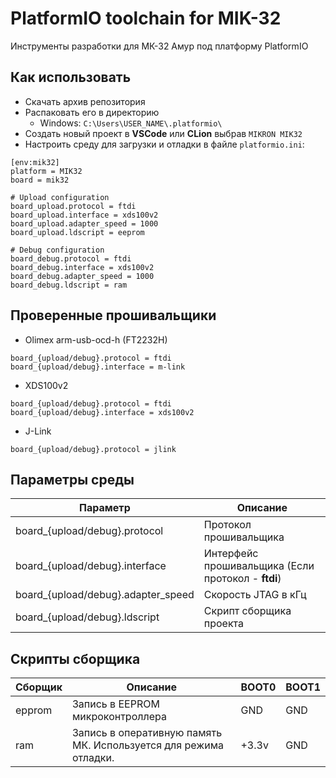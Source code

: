 # PlatformIO toolchain for MIK-32

Инструменты разработки для МК-32 Амур под платформу PlatformIO

## Как использовать

- Скачать архив репозитория
- Распаковать его в директорию
  - Windows: `C:\Users\USER_NAME\.platformio\`
- Создать новый проект в **VSCode** или **CLion** выбрав ``MIKRON MIK32``
- Настроить среду для загрузки и отладки в файле ``platformio.ini``:

```
[env:mik32]
platform = MIK32
board = mik32

# Upload configuration
board_upload.protocol = ftdi
board_upload.interface = xds100v2
board_upload.adapter_speed = 1000
board_upload.ldscript = eeprom

# Debug configuration
board_debug.protocol = ftdi
board_debug.interface = xds100v2
board_debug.adapter_speed = 1000
board_debug.ldscript = ram
```

## Проверенные прошивальщики

- Olimex arm-usb-ocd-h (FT2232H)
```
board_{upload/debug}.protocol = ftdi
board_{upload/debug}.interface = m-link
```
- XDS100v2
```
board_{upload/debug}.protocol = ftdi
board_{upload/debug}.interface = xds100v2
```
- J-Link
```
board_{upload/debug}.protocol = jlink
```

## Параметры среды

| Параметр                           | Описание                                           |
|------------------------------------|----------------------------------------------------|
| board_{upload/debug}.protocol      | Протокол прошивальщика                             |
| board_{upload/debug}.interface     | Интерфейс прошивальщика (Если протокол - **ftdi**) |
| board_{upload/debug}.adapter_speed | Скорость JTAG в кГц                                |
| board_{upload/debug}.ldscript      | Скрипт сборщика проекта                            |

## Скрипты сборщика

| Сборщик | Описание                                                         | BOOT0 | BOOT1 |
|---------|------------------------------------------------------------------|-------|-------|
| epprom  | Запись в EEPROM микроконтроллера                                 | GND   | GND   |
| ram     | Запись в оперативную память МК. Используется для режима отладки. | +3.3v | GND   |



